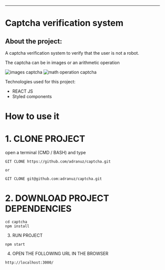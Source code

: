 ---

# Captcha verification system

## About the project:
A captcha verification system to verify that the user is not a robot.

The captcha can be in images or an arithmetic operation

![images captcha](https://i.imgur.com/Rnui1yN.png)
![math operation captcha](https://i.imgur.com/2UZk0vs.png)


Technologies used for this project:
- REACT JS
- Styled components

# How to use it

# 1. CLONE PROJECT
open a terminal (CMD / BASH) and type
```
GIT CLONE https://github.com/adranuz/captcha.git

or

GIT CLONE git@github.com:adranuz/captcha.git
```
# 2. DOWNLOAD PROJECT DEPENDENCIES
```
cd captcha
npm install
```
3. RUN PROJECT
```
npm start
```
4. OPEN THE FOLLOWING URL IN THE BROWSER
```
http://localhost:3000/
```